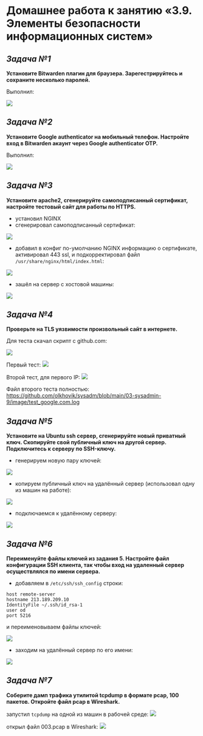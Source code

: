 # **Домашнее работа к занятию «3.9. Элементы безопасности информационных систем»**
## _Задача №1_
**Установите Bitwarden плагин для браузера. Зарегестрируйтесь и сохраните несколько паролей.**

Выполнил:

![](image/bitwarden.png)


## _Задача №2_
**Установите Google authenticator на мобильный телефон. Настройте вход в Bitwarden акаунт через Google authenticator OTP.**

Выполнил:

![](image/GA-2.jpg)


## _Задача №3_
**Установите apache2, сгенерируйте самоподписанный сертификат, настройте тестовый сайт для работы по HTTPS.**

- установил NGINX
- сгенерировал самоподписанный сертификат:

![](image/self_ssl.png)

- добавил в конфиг по-умолчанию NGINX информацию о сертификате, активировал 443 ssl, и подкорректировал файл `/usr/share/nginx/html/index.html`:

![](image/nginx_default.png)

- зашёл на сервер с хостовой машины:

![](image/test_web-server.png)

## _Задача №4_
**Проверьте на TLS уязвимости произвольный сайт в интернете.**

Для теста скачал скрипт с github.com:

![](image/git_testssl.png)

Первый тест:
![](image/test_ssl.png)

Второй тест, для первого IP:
![](image/test_ssl-2.png)

Файл второго теста полностью: https://github.com/olkhovik/sysadm/blob/main/03-sysadmin-9/image/test_google.com.log

## _Задача №5_
**Установите на Ubuntu ssh сервер, сгенерируйте новый приватный ключ. Скопируйте свой публичный ключ на другой сервер. Подключитесь к серверу по SSH-ключу.**

- генерируем новую пару ключей:

![](image/ssh_keygen.png)

- копируем публичный ключ на удалённый сервер (использовал одну из машин на работе):

![](image/ssh-key_copy.png)

- подключаемся к удалённому серверу:

![](image/connect_to_213.189.xxx.xxx.png)



## _Задача №6_
**Переименуйте файлы ключей из задания 5. Настройте файл конфигурации SSH клиента, так чтобы вход на удаленный сервер осуществлялся по имени сервера.**

- добавляем в `/etc/ssh/ssh_config` строки:
```
host remote-server
hostname 213.189.209.10
IdentityFile ~/.ssh/id_rsa-1
user od
port 5216
``` 
и переименовываем файлы ключей:

![](image/ssh_config.png)

- заходим на удалённый сервер по его имени:

![](image/by_server-name.png)


## _Задача №7_
**Соберите дамп трафика утилитой tcpdump в формате pcap, 100 пакетов. Откройте файл pcap в Wireshark.**

запустил `tcpdump` на одной из машин в рабочей среде:
![](image/tcpdump.png)

открыл файл 003.pcap в Wireshark:
![](image/wireshark.png)






